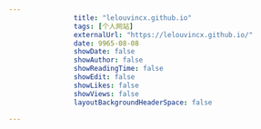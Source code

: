 ---
                title: "lelouvincx.github.io"
                tags: [个人网站]
                externalUrl: "https://lelouvincx.github.io/"
                date: 9965-08-08
                showDate: false
                showAuthor: false
                showReadingTime: false
                showEdit: false
                showLikes: false
                showViews: false
                layoutBackgroundHeaderSpace: false
                ---

